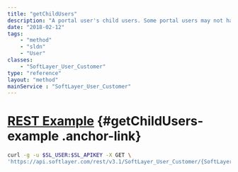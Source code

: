 ```yaml
---
title: "getChildUsers"
description: "A portal user's child users. Some portal users may not have child users."
date: "2018-02-12"
tags:
    - "method"
    - "sldn"
    - "User"
classes:
    - "SoftLayer_User_Customer"
type: "reference"
layout: "method"
mainService : "SoftLayer_User_Customer"
---
```


# [REST Example](#getChildUsers-example) <a href="/article/rest/"><i class="fas fa-question"></i></a> {#getChildUsers-example .anchor-link} 
```bash
curl -g -u $SL_USER:$SL_APIKEY -X GET \
'https://api.softlayer.com/rest/v3.1/SoftLayer_User_Customer/{SoftLayer_User_CustomerID}/getChildUsers'
```
